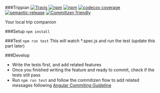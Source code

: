 ###Trippian 
[![Travis](https://img.shields.io/travis/rust-lang/rust.svg?style=flat-square)](https://travis-ci.org/vidaaudrey/trippian)
[![npm](https://img.shields.io/npm/dm/localeval.svg?style=flat-square)](https://www.npmjs.com/package/trippian)
[![npm](https://img.shields.io/npm/v/npm.svg?style=flat-square)](https://www.npmjs.com/package/trippian)
[![codecov coverage](https://img.shields.io/codecov/c/github/vidaaudrey/trippian/develop.svg?style=flat-square)](https://codecov.io/github/vidaaudrey/trippian?branch=develop)
[![semantic-release](https://img.shields.io/badge/%20%20%F0%9F%93%A6%F0%9F%9A%80-semantic--release-e10079.svg?style=flat-square)](https://github.com/semantic-release/semantic-release)
[![Commitizen friendly](https://img.shields.io/badge/commitizen-friendly-brightgreen.svg?style=flat-square)](http://commitizen.github.io/cz-cli/)

Your local trip companion 

###Setup
`npm install`

###Test 
`npm run test`
This will watch *.spec.js and run the test (update this part later)

###Develop 

- Write the tests first, and add related features
- Once you finished writing the feature and ready to commit, check if the tests still pass
- Run `npm run test` and follow the commitizen flow to add related messages following [Angular Commiting Guideline](https://github.com/angular/angular.js/blob/master/CONTRIBUTING.md#commit)
